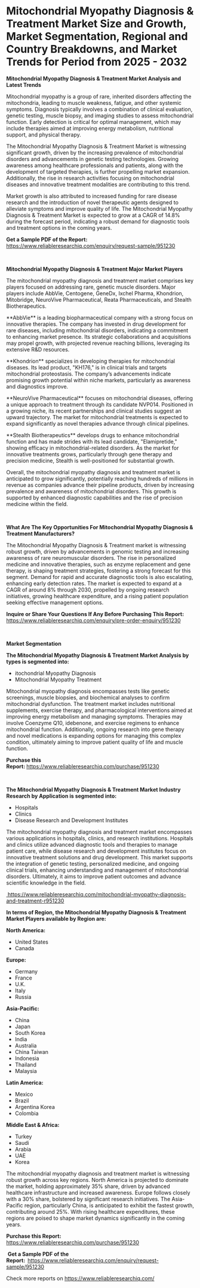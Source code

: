 <p><h1>Mitochondrial Myopathy Diagnosis & Treatment Market Size and Growth, Market Segmentation, Regional and Country Breakdowns, and Market Trends for Period from 2025 -  2032</h1></p><p><strong>Mitochondrial Myopathy Diagnosis & Treatment Market Analysis and Latest Trends</strong></p>
<p><p>Mitochondrial myopathy is a group of rare, inherited disorders affecting the mitochondria, leading to muscle weakness, fatigue, and other systemic symptoms. Diagnosis typically involves a combination of clinical evaluation, genetic testing, muscle biopsy, and imaging studies to assess mitochondrial function. Early detection is critical for optimal management, which may include therapies aimed at improving energy metabolism, nutritional support, and physical therapy.</p><p>The Mitochondrial Myopathy Diagnosis & Treatment Market is witnessing significant growth, driven by the increasing prevalence of mitochondrial disorders and advancements in genetic testing technologies. Growing awareness among healthcare professionals and patients, along with the development of targeted therapies, is further propelling market expansion. Additionally, the rise in research activities focusing on mitochondrial diseases and innovative treatment modalities are contributing to this trend.</p><p>Market growth is also attributed to increased funding for rare disease research and the introduction of novel therapeutic agents designed to alleviate symptoms and improve quality of life. The Mitochondrial Myopathy Diagnosis & Treatment Market is expected to grow at a CAGR of 14.8% during the forecast period, indicating a robust demand for diagnostic tools and treatment options in the coming years.</p></p>
<p><strong>Get a Sample PDF of the Report:&nbsp;</strong> <a href="https://www.reliableresearchiq.com/enquiry/request-sample/951230?utm_campaign=3193&utm_medium=2&utm_source=Github&utm_content=ia&utm_term=06032025&utm_id=mitochondrial-myopathy-diagnosis-treatment">https://www.reliableresearchiq.com/enquiry/request-sample/951230</a></p>
<p>&nbsp;</p>
<p><strong>Mitochondrial Myopathy Diagnosis & Treatment Major Market Players</strong></p>
<p><p>The mitochondrial myopathy diagnosis and treatment market comprises key players focused on addressing rare, genetic muscle disorders. Major players include AbbVie, Centogene, GeneDx, Ixchel Pharma, Khondrion, Mitobridge, NeuroVive Pharmaceutical, Reata Pharmaceuticals, and Stealth Biotherapeutics.</p><p>**AbbVie** is a leading biopharmaceutical company with a strong focus on innovative therapies. The company has invested in drug development for rare diseases, including mitochondrial disorders, indicating a commitment to enhancing market presence. Its strategic collaborations and acquisitions may propel growth, with projected revenue reaching billions, leveraging its extensive R&D resources.</p><p>**Khondrion** specializes in developing therapies for mitochondrial diseases. Its lead product, "KH176," is in clinical trials and targets mitochondrial proteostasis. The company’s advancements indicate promising growth potential within niche markets, particularly as awareness and diagnostics improve.</p><p>**NeuroVive Pharmaceutical** focuses on mitochondrial diseases, offering a unique approach to treatment through its candidate NVP014. Positioned in a growing niche, its recent partnerships and clinical studies suggest an upward trajectory. The market for mitochondrial treatments is expected to expand significantly as novel therapies advance through clinical pipelines.</p><p>**Stealth Biotherapeutics** develops drugs to enhance mitochondrial function and has made strides with its lead candidate, "Elamipretide," showing efficacy in mitochondrial-related disorders. As the market for innovative treatments grows, particularly through gene therapy and precision medicine, Stealth is well-positioned for substantial growth.</p><p>Overall, the mitochondrial myopathy diagnosis and treatment market is anticipated to grow significantly, potentially reaching hundreds of millions in revenue as companies advance their pipeline products, driven by increasing prevalence and awareness of mitochondrial disorders. This growth is supported by enhanced diagnostic capabilities and the rise of precision medicine within the field.</p></p>
<p>&nbsp;</p>
<p><strong>What Are The Key Opportunities For Mitochondrial Myopathy Diagnosis & Treatment Manufacturers?</strong></p>
<p><p>The Mitochondrial Myopathy Diagnosis & Treatment market is witnessing robust growth, driven by advancements in genomic testing and increasing awareness of rare neuromuscular disorders. The rise in personalized medicine and innovative therapies, such as enzyme replacement and gene therapy, is shaping treatment strategies, fostering a strong forecast for this segment. Demand for rapid and accurate diagnostic tools is also escalating, enhancing early detection rates. The market is expected to expand at a CAGR of around 8% through 2030, propelled by ongoing research initiatives, growing healthcare expenditure, and a rising patient population seeking effective management options.</p></p>
<p><strong>Inquire or Share Your Questions If Any Before Purchasing This Report:</strong> <a href="https://www.reliableresearchiq.com/enquiry/pre-order-enquiry/951230?utm_campaign=3193&utm_medium=2&utm_source=Github&utm_content=ia&utm_term=06032025&utm_id=mitochondrial-myopathy-diagnosis-treatment">https://www.reliableresearchiq.com/enquiry/pre-order-enquiry/951230</a></p>
<p>&nbsp;</p>
<p><strong>Market Segmentation</strong></p>
<p><strong>The Mitochondrial Myopathy Diagnosis & Treatment Market Analysis by types is segmented into:</strong></p>
<p><ul><li>itochondrial Myopathy Diagnosis</li><li>Mitochondrial Myopathy Treatment</li></ul></p>
<p><p>Mitochondrial myopathy diagnosis encompasses tests like genetic screenings, muscle biopsies, and biochemical analyses to confirm mitochondrial dysfunction. The treatment market includes nutritional supplements, exercise therapy, and pharmacological interventions aimed at improving energy metabolism and managing symptoms. Therapies may involve Coenzyme Q10, idebenone, and exercise regimens to enhance mitochondrial function. Additionally, ongoing research into gene therapy and novel medications is expanding options for managing this complex condition, ultimately aiming to improve patient quality of life and muscle function.</p></p>
<p><strong>Purchase this Report:&nbsp;</strong><a href="https://www.reliableresearchiq.com/purchase/951230?utm_campaign=3193&utm_medium=2&utm_source=Github&utm_content=ia&utm_term=06032025&utm_id=mitochondrial-myopathy-diagnosis-treatment">https://www.reliableresearchiq.com/purchase/951230</a></p>
<p>&nbsp;</p>
<p><strong>The Mitochondrial Myopathy Diagnosis & Treatment Market Industry Research by Application is segmented into:</strong></p>
<p><ul><li>Hospitals</li><li>Clinics</li><li>Disease Research and Development Institutes</li></ul></p>
<p><p>The mitochondrial myopathy diagnosis and treatment market encompasses various applications in hospitals, clinics, and research institutions. Hospitals and clinics utilize advanced diagnostic tools and therapies to manage patient care, while disease research and development institutes focus on innovative treatment solutions and drug development. This market supports the integration of genetic testing, personalized medicine, and ongoing clinical trials, enhancing understanding and management of mitochondrial disorders. Ultimately, it aims to improve patient outcomes and advance scientific knowledge in the field.</p></p>
<p><a href="https://www.reliableresearchiq.com/mitochondrial-myopathy-diagnosis-and-treatment-r951230?utm_campaign=3193&utm_medium=2&utm_source=Github&utm_content=ia&utm_term=06032025&utm_id=mitochondrial-myopathy-diagnosis-treatment">&nbsp;https://www.reliableresearchiq.com/mitochondrial-myopathy-diagnosis-and-treatment-r951230</a></p>
<p><strong>In terms of Region, the Mitochondrial Myopathy Diagnosis & Treatment Market Players available by Region are:</strong></p>
<p>
    <p> <strong> North America: </strong>
        <ul>
            <li>United States</li>
            <li>Canada</li>
        </ul>
        </p> 
    <p> <strong> Europe: </strong>
        <ul>
            <li>Germany</li>
            <li>France</li>
            <li>U.K.</li>
            <li>Italy</li>
            <li>Russia</li>
        </ul>
        </p> 
    <p> <strong> Asia-Pacific: </strong>
        <ul>
            <li>China</li>
            <li>Japan</li>
            <li>South Korea</li>
            <li>India</li>
            <li>Australia</li>
            <li>China Taiwan</li>
            <li>Indonesia</li>
            <li>Thailand</li>
            <li>Malaysia</li>
        </ul>
        </p> 
    <p> <strong> Latin America: </strong>
        <ul>
            <li>Mexico</li>
            <li>Brazil</li>
            <li>Argentina Korea</li>
            <li>Colombia</li>
        </ul>
        </p> 
    <p> <strong> Middle East & Africa: </strong>
        <ul>
            <li>Turkey</li>
            <li>Saudi</li>
            <li>Arabia</li>
            <li>UAE</li>
            <li>Korea</li>
        </ul>
    </p>
    </p>
<p><p>The mitochondrial myopathy diagnosis and treatment market is witnessing robust growth across key regions. North America is projected to dominate the market, holding approximately 35% share, driven by advanced healthcare infrastructure and increased awareness. Europe follows closely with a 30% share, bolstered by significant research initiatives. The Asia-Pacific region, particularly China, is anticipated to exhibit the fastest growth, contributing around 25%. With rising healthcare expenditures, these regions are poised to shape market dynamics significantly in the coming years.</p></p>
<p><strong>Purchase this Report: </strong><a href="https://www.reliableresearchiq.com/purchase/951230?utm_campaign=3193&utm_medium=2&utm_source=Github&utm_content=ia&utm_term=06032025&utm_id=mitochondrial-myopathy-diagnosis-treatment">https://www.reliableresearchiq.com/purchase/951230</a></p>
<p>&nbsp;<strong>Get a Sample PDF of the Report:&nbsp;&nbsp;</strong><a href="https://www.reliableresearchiq.com/enquiry/request-sample/951230?utm_campaign=3193&utm_medium=2&utm_source=Github&utm_content=ia&utm_term=06032025&utm_id=mitochondrial-myopathy-diagnosis-treatment">https://www.reliableresearchiq.com/enquiry/request-sample/951230</a></p>
<p><strong></strong></p>
<p>Check more reports on <a href="https://www.reliableresearchiq.com/?utm_campaign=3193&utm_medium=2&utm_source=Github&utm_content=ia&utm_term=06032025&utm_id=mitochondrial-myopathy-diagnosis-treatment">https://www.reliableresearchiq.com/</a></p>